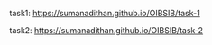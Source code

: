 task1: https://sumanadithan.github.io/OIBSIB/task-1

task2: https://sumanadithan.github.io/OIBSIB/task-2
